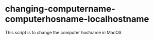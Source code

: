# changing-computername-computerhosname-localhostname
This script is to change the computer hostname in MacOS
